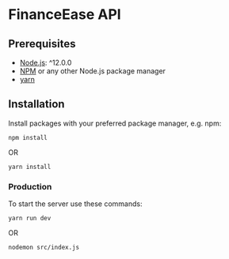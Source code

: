 # FinanceEase API

## Prerequisites

- [Node.js](https://nodejs.org/): ^12.0.0
- [NPM](https://npmjs.org/) or any other Node.js package manager
- [yarn](https://yarnpkg.com/)

## Installation

Install packages with your preferred package manager, e.g. npm:

```
npm install
```
OR
```
yarn install
```

### Production

To start the server use these commands:

```
yarn run dev
```
OR
```
nodemon src/index.js
```

